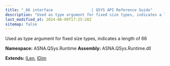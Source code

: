 ```yaml
---
title: "_66 interface                 | QSYS API Reference Guide"
description: "Used as type argument for fixed size types, indicates a length of 66  "
last_modified_at: 2024-08-09T17:25:28Z
sitemap: false
---
```


Used as type argument for fixed size types, indicates a length of 66 

**Namespace:** ASNA.QSys.Runtime
**Assembly:** ASNA.QSys.Runtime.dll

**Extends:** [ILen](/reference/runtime/qsys-runtime/i-len.html), [IDim](/reference/runtime/qsys-runtime/i-dim.html)
<br>
<br>
